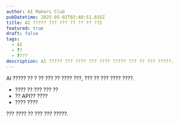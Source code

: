 ```yaml
---
author: AI Makers Club
pubDatetime: 2025-05-02T02:48:51.035Z
title: AI ????? ??? ??? ?? ?? ?? ??2
featured: true
draft: false
tags:
  - AI
  - ??
  - ????
description: AI ????? ??? ???? ??? ???? ????? ??? ?? ??? ?????.
---
```


AI ????? ?? ? ?? ??? ?? ???? ???, ??? ?? ??? ???? ????.
  
- ???? ?? ??? ??? ??
- ?? API?? ????
- ???? ????

??? ???? ?? ??? ??? ?????.
